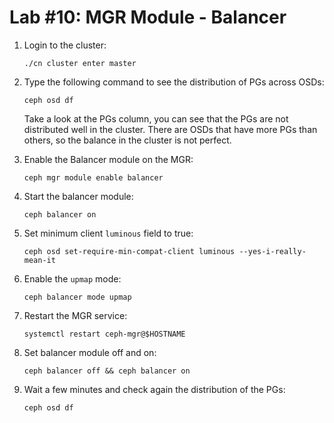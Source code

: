 # Lab #10: MGR Module - Balancer

1. Login to the cluster:

    ```
    ./cn cluster enter master
    ```
    
2. Type the following command to see the distribution of PGs across OSDs:

    ```
    ceph osd df
    ```
    
    Take a look at the PGs column, you can see that the PGs are not distributed well in the cluster. There are OSDs that have more PGs than others, so the balance in the cluster is not perfect.
    
4. Enable the Balancer module on the MGR:

    ```
    ceph mgr module enable balancer
    ```
    
5. Start the balancer module:

    ```
    ceph balancer on
    ```
    
6. Set minimum client `luminous` field to true:

    ```
    ceph osd set-require-min-compat-client luminous --yes-i-really-mean-it
    ```
    
7. Enable the `upmap` mode:

    ```
    ceph balancer mode upmap
    ```
    
8. Restart the MGR service:

    ```
    systemctl restart ceph-mgr@$HOSTNAME
    ```
    
9. Set balancer module off and on:

    ```
    ceph balancer off && ceph balancer on
    ```
    
10. Wait a few minutes and check again the distribution of the PGs:

    ```
    ceph osd df
    ```
